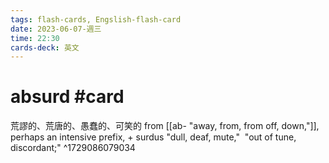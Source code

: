 ```yaml
---
tags: flash-cards, Engslish-flash-card
date: 2023-06-07-週三
time: 22:30
cards-deck: 英文
---
```


# absurd #card 
荒謬的、荒唐的、愚蠢的、可笑的
from [[ab- "away, from, from off, down,"]], perhaps an intensive prefix, + surdus "dull, deaf, mute,"
 "out of tune, discordant;" 
^1729086079034
